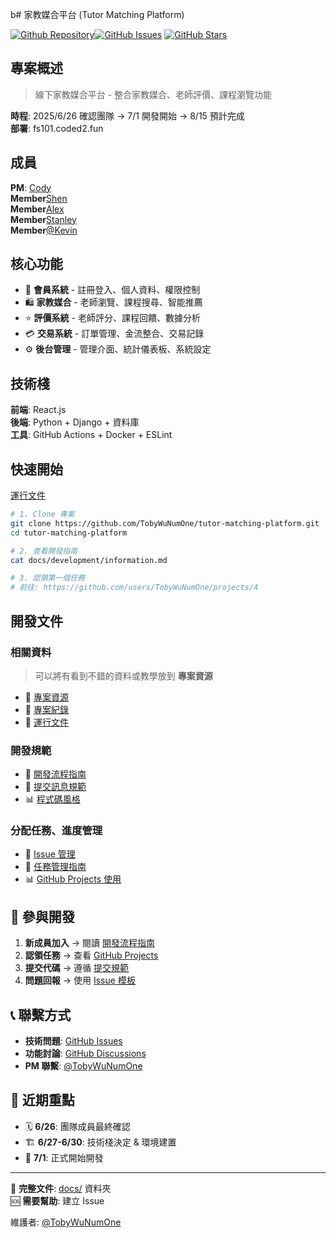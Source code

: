 b# 家教媒合平台 (Tutor Matching Platform)

[![Github Repository](https://img.shields.io/github/repo-size/TobyWuNumOne/tutor-matching-platform)](https://github.com/TobyWuNumOne/tutor-matching-platform)[![GitHub Issues](https://img.shields.io/github/issues/TobyWuNumOne/tutor-matching-platform)](https://github.com/TobyWuNumOne/tutor-matching-platform/issues)
[![GitHub Stars](https://img.shields.io/github/stars/TobyWuNumOne/tutor-matching-platform)](https://github.com/TobyWuNumOne/tutor-matching-platform/stargazers)

## 專案概述

> 線下家教媒合平台 - 整合家教媒合、老師評價、課程瀏覽功能

**時程**: 2025/6/26 確認團隊 → 7/1 開發開始 → 8/15 預計完成  
**部署**: fs101.coded2.fun

## 成員

**PM**: [Cody](https://github.com/TobyWuNumOne)</br>
**Member**[Shen](https://github.com/Shen880421)</br>
**Member**[Alex](https://github.com/alexlin1127)</br>
**Member**[Stanley](https://github.com/)
</br>
**Member**[@Kevin](https://github.com/)

## 核心功能

- 🔐 **會員系統** - 註冊登入、個人資料、權限控制
- 🛍️ **家教媒合** - 老師瀏覽、課程搜尋、智能推薦
- ⭐ **評價系統** - 老師評分、課程回饋、數據分析
- 💳 **交易系統** - 訂單管理、金流整合、交易記錄
- ⚙️ **後台管理** - 管理介面、統計儀表板、系統設定

## 技術棧

**前端**: React.js</br>
**後端**: Python + Django + 資料庫 </br>
**工具**: GitHub Actions + Docker + ESLint

## 快速開始

[運行文件](docs/HowToUse/operation.md)

```bash
# 1. Clone 專案
git clone https://github.com/TobyWuNumOne/tutor-matching-platform.git
cd tutor-matching-platform

# 2. 查看開發指南
cat docs/development/information.md

# 3. 認領第一個任務
# 前往: https://github.com/users/TobyWuNumOne/projects/4
```

## 開發文件

### 相關資料

> 可以將有看到不錯的資料或教學放到 **專案資源**

- 📖 [專案資源](docs/development/information.md)
- 💬 [專案紀錄](docs/log/Log.md)
- 🚀 [運行文件](docs/HowToUse/operation.md)

### 開發規範

- 📖 [開發流程指南](docs/development/WORKFLOW.md)
- 💬 [提交訊息規範](docs/development/COMMIT_GUIDE.md)
- 📊 [程式碼風格](docs/development/CODE_STYLE.md)

### 分配任務、進度管理

- 🐛 [Issue 管理](docs/development/ISSUE_GUIDE.md)
- 🎯 [任務管理指南](docs/development/TASK_MANAGEMENT.md)
- 📊 [GitHub Projects 使用](docs/development/GITHUB_PROJECTS.md)

## 🤝 參與開發

1. **新成員加入** → 閱讀 [開發流程指南](docs/development/WORKFLOW.md)
2. **認領任務** → 查看 [GitHub Projects](https://github.com/users/TobyWuNumOne/projects/4)
3. **提交代碼** → 遵循 [提交規範](docs/development/COMMIT_GUIDE.md)
4. **問題回報** → 使用 [Issue 模板](https://github.com/TobyWuNumOne/tutor-matching-platform/issues/new/choose)

## 📞 聯繫方式

- **技術問題**: [GitHub Issues](https://github.com/TobyWuNumOne/tutor-matching-platform/issues)
- **功能討論**: [GitHub Discussions](https://github.com/TobyWuNumOne/tutor-matching-platform/discussions)
- **PM 聯繫**: [@TobyWuNumOne](https://github.com/TobyWuNumOne)

## 📅 近期重點

- 🗓 **6/26**: 團隊成員最終確認
- 🏗️ **6/27-6/30**: 技術棧決定 & 環境建置
- 🚀 **7/1**: 正式開始開發

---

📖 **完整文件**: [docs/](docs/) 資料夾  
🆘 **需要幫助**: 建立 Issue

維護者: [@TobyWuNumOne](https://github.com/TobyWuNumOne)
